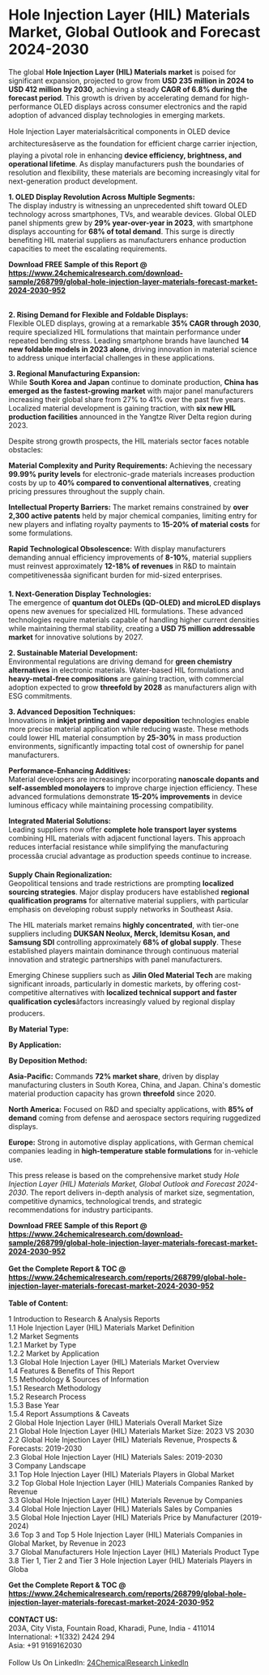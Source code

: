 <h1>Hole Injection Layer (HIL) Materials Market, Global Outlook and Forecast 2024-2030</h1><p>The global <strong>Hole Injection Layer (HIL) Materials market</strong> is poised for significant expansion, projected to grow from <strong>USD 235 million in 2024 to USD 412 million by 2030</strong>, achieving a steady <strong>CAGR of 6.8% during the forecast period</strong>. This growth is driven by accelerating demand for high-performance OLED displays across consumer electronics and the rapid adoption of advanced display technologies in emerging markets.</p><p>Hole Injection Layer materialsâcritical components in OLED device architecturesâserve as the foundation for efficient charge carrier injection, playing a pivotal role in enhancing <strong>device efficiency, brightness, and operational lifetime</strong>. As display manufacturers push the boundaries of resolution and flexibility, these materials are becoming increasingly vital for next-generation product development.</p><p><strong>1. OLED Display Revolution Across Multiple Segments:</strong><br>
The display industry is witnessing an unprecedented shift toward OLED technology across smartphones, TVs, and wearable devices. Global OLED panel shipments grew by <strong>29% year-over-year in 2023</strong>, with smartphone displays accounting for <strong>68% of total demand</strong>. This surge is directly benefiting HIL material suppliers as manufacturers enhance production capacities to meet the escalating requirements.</p><div><b>Download FREE Sample of this Report @ 
            <a href="https://www.24chemicalresearch.com/download-sample/268799/global-hole-injection-layer-materials-forecast-market-2024-2030-952">
            https://www.24chemicalresearch.com/download-sample/268799/global-hole-injection-layer-materials-forecast-market-2024-2030-952</a></b></div><br><p><strong>2. Rising Demand for Flexible and Foldable Displays:</strong><br>
Flexible OLED displays, growing at a remarkable <strong>35% CAGR through 2030</strong>, require specialized HIL formulations that maintain performance under repeated bending stress. Leading smartphone brands have launched <strong>14 new foldable models in 2023 alone</strong>, driving innovation in material science to address unique interfacial challenges in these applications.</p><p><strong>3. Regional Manufacturing Expansion:</strong><br>
While <strong>South Korea and Japan</strong> continue to dominate production, <strong>China has emerged as the fastest-growing market</strong> with major panel manufacturers increasing their global share from 27% to 41% over the past five years. Localized material development is gaining traction, with <strong>six new HIL production facilities</strong> announced in the Yangtze River Delta region during 2023.</p><p>Despite strong growth prospects, the HIL materials sector faces notable obstacles:</p><p><strong>Material Complexity and Purity Requirements:</strong> Achieving the necessary <strong>99.99% purity levels</strong> for electronic-grade materials increases production costs by up to <strong>40% compared to conventional alternatives</strong>, creating pricing pressures throughout the supply chain.</p><p><strong>Intellectual Property Barriers:</strong> The market remains constrained by <strong>over 2,300 active patents</strong> held by major chemical companies, limiting entry for new players and inflating royalty payments to <strong>15-20% of material costs</strong> for some formulations.</p><p><strong>Rapid Technological Obsolescence:</strong> With display manufacturers demanding annual efficiency improvements of <strong>8-10%</strong>, material suppliers must reinvest approximately <strong>12-18% of revenues</strong> in R&amp;D to maintain competitivenessâa significant burden for mid-sized enterprises.</p><p><strong>1. Next-Generation Display Technologies:</strong><br>
The emergence of <strong>quantum dot OLEDs (QD-OLED) and microLED displays</strong> opens new avenues for specialized HIL formulations. These advanced technologies require materials capable of handling higher current densities while maintaining thermal stability, creating a <strong>USD 75 million addressable market</strong> for innovative solutions by 2027.</p><p><strong>2. Sustainable Material Development:</strong><br>
Environmental regulations are driving demand for <strong>green chemistry alternatives</strong> in electronic materials. Water-based HIL formulations and <strong>heavy-metal-free compositions</strong> are gaining traction, with commercial adoption expected to grow <strong>threefold by 2028</strong> as manufacturers align with ESG commitments.</p><p><strong>3. Advanced Deposition Techniques:</strong><br>
Innovations in <strong>inkjet printing and vapor deposition</strong> technologies enable more precise material application while reducing waste. These methods could lower HIL material consumption by <strong>25-30%</strong> in mass production environments, significantly impacting total cost of ownership for panel manufacturers.</p><p><strong>Performance-Enhancing Additives:</strong><br>
	Material developers are increasingly incorporating <strong>nanoscale dopants and self-assembled monolayers</strong> to improve charge injection efficiency. These advanced formulations demonstrate <strong>15-20% improvements</strong> in device luminous efficacy while maintaining processing compatibility.</p><p><strong>Integrated Material Solutions:</strong><br>
	Leading suppliers now offer <strong>complete hole transport layer systems</strong> combining HIL materials with adjacent functional layers. This approach reduces interfacial resistance while simplifying the manufacturing processâa crucial advantage as production speeds continue to increase.</p><p><strong>Supply Chain Regionalization:</strong><br>
	Geopolitical tensions and trade restrictions are prompting <strong>localized sourcing strategies</strong>. Major display producers have established <strong>regional qualification programs</strong> for alternative material suppliers, with particular emphasis on developing robust supply networks in Southeast Asia.</p><p>The HIL materials market remains <strong>highly concentrated</strong>, with tier-one suppliers including <strong>DUKSAN Neolux, Merck, Idemitsu Kosan, and Samsung SDI</strong> controlling approximately <strong>68% of global supply</strong>. These established players maintain dominance through continuous material innovation and strategic partnerships with panel manufacturers.</p><p>Emerging Chinese suppliers such as <strong>Jilin Oled Material Tech</strong> are making significant inroads, particularly in domestic markets, by offering cost-competitive alternatives with <strong>localized technical support and faster qualification cycles</strong>âfactors increasingly valued by regional display producers.</p><p><strong>By Material Type:</strong></p><p><strong>By Application:</strong></p><p><strong>By Deposition Method:</strong></p><p><strong>Asia-Pacific:</strong> Commands <strong>72% market share</strong>, driven by display manufacturing clusters in South Korea, China, and Japan. China's domestic material production capacity has grown <strong>threefold</strong> since 2020.</p><p><strong>North America:</strong> Focused on R&amp;D and specialty applications, with <strong>85% of demand</strong> coming from defense and aerospace sectors requiring ruggedized displays.</p><p><strong>Europe:</strong> Strong in automotive display applications, with German chemical companies leading in <strong>high-temperature stable formulations</strong> for in-vehicle use.</p><p>This press release is based on the comprehensive market study <em>Hole Injection Layer (HIL) Materials Market, Global Outlook and Forecast 2024-2030</em>. The report delivers in-depth analysis of market size, segmentation, competitive dynamics, technological trends, and strategic recommendations for industry participants.</p><div><b>Download FREE Sample of this Report @ 
            <a href="https://www.24chemicalresearch.com/download-sample/268799/global-hole-injection-layer-materials-forecast-market-2024-2030-952">
            https://www.24chemicalresearch.com/download-sample/268799/global-hole-injection-layer-materials-forecast-market-2024-2030-952</a></b></div><br><div><b>Get the Complete Report & TOC @ 
            <a href="https://www.24chemicalresearch.com/reports/268799/global-hole-injection-layer-materials-forecast-market-2024-2030-952">
            https://www.24chemicalresearch.com/reports/268799/global-hole-injection-layer-materials-forecast-market-2024-2030-952</a></b></div><br>
            <b>Table of Content:</b><p>1 Introduction to Research & Analysis Reports<br />
    1.1 Hole Injection Layer (HIL) Materials Market Definition<br />
    1.2 Market Segments<br />
        1.2.1 Market by Type<br />
        1.2.2 Market by Application<br />
    1.3 Global Hole Injection Layer (HIL) Materials Market Overview<br />
    1.4 Features & Benefits of This Report<br />
    1.5 Methodology & Sources of Information<br />
        1.5.1 Research Methodology<br />
        1.5.2 Research Process<br />
        1.5.3 Base Year<br />
        1.5.4 Report Assumptions & Caveats<br />
2 Global Hole Injection Layer (HIL) Materials Overall Market Size<br />
    2.1 Global Hole Injection Layer (HIL) Materials Market Size: 2023 VS 2030<br />
    2.2 Global Hole Injection Layer (HIL) Materials Revenue, Prospects & Forecasts: 2019-2030<br />
    2.3 Global Hole Injection Layer (HIL) Materials Sales: 2019-2030<br />
3 Company Landscape<br />
    3.1 Top Hole Injection Layer (HIL) Materials Players in Global Market<br />
    3.2 Top Global Hole Injection Layer (HIL) Materials Companies Ranked by Revenue<br />
    3.3 Global Hole Injection Layer (HIL) Materials Revenue by Companies<br />
    3.4 Global Hole Injection Layer (HIL) Materials Sales by Companies<br />
    3.5 Global Hole Injection Layer (HIL) Materials Price by Manufacturer (2019-2024)<br />
    3.6 Top 3 and Top 5 Hole Injection Layer (HIL) Materials Companies in Global Market, by Revenue in 2023<br />
    3.7 Global Manufacturers Hole Injection Layer (HIL) Materials Product Type<br />
    3.8 Tier 1, Tier 2 and Tier 3 Hole Injection Layer (HIL) Materials Players in Globa</p><div><b>Get the Complete Report & TOC @ 
            <a href="https://www.24chemicalresearch.com/reports/268799/global-hole-injection-layer-materials-forecast-market-2024-2030-952">
            https://www.24chemicalresearch.com/reports/268799/global-hole-injection-layer-materials-forecast-market-2024-2030-952</a></b></div><br><b>CONTACT US:</b><br>
            203A, City Vista, Fountain Road, Kharadi, Pune, India - 411014<br>
            International: +1(332) 2424 294<br>
            Asia: +91 9169162030 <br><br>
            Follow Us On LinkedIn: <a href="https://www.linkedin.com/company/24chemicalresearch/">24ChemicalResearch LinkedIn</a>